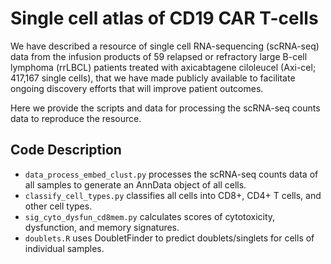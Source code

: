 # Single cell atlas of CD19 CAR T-cells

We have described a resource of single cell RNA-sequencing (scRNA-seq) data from the infusion products of 59 relapsed or refractory large B-cell lymphoma (rrLBCL) patients treated with axicabtagene ciloleucel (Axi-cel; 417,167 single cells), that we have made publicly available to facilitate ongoing discovery efforts that will improve patient outcomes.

Here we provide the scripts and data for processing the scRNA-seq counts data to reproduce the resource.

## Code Description
- `data_process_embed_clust.py` processes the scRNA-seq counts data of all samples to generate an AnnData object of all cells.
- `classify_cell_types.py` classifies all cells into CD8+, CD4+ T cells, and other cell types.
- `sig_cyto_dysfun_cd8mem.py` calculates scores of cytotoxicity, dysfunction, and memory signatures.
- `doublets.R` uses DoubletFinder to predict doublets/singlets for cells of individual samples.

